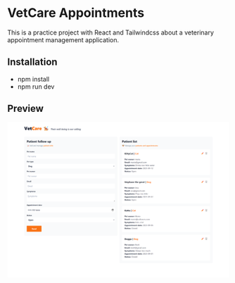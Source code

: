 # VetCare Appointments
This is a practice project with React and Tailwindcss about a veterinary appointment management application.

## Installation
* npm install 
* npm run dev

## Preview
[![Preview](https://raw.githubusercontent.com/javiermejiaman/dev-jm-appointments/main/screenshot.png)](#)
